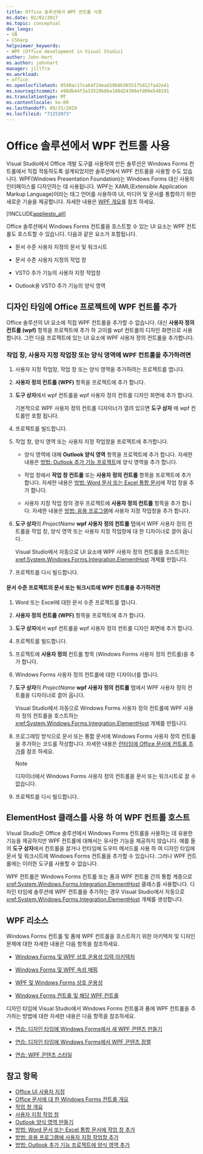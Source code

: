 ```yaml
---
title: Office 솔루션에서 WPF 컨트롤 사용
ms.date: 02/02/2017
ms.topic: conceptual
dev_langs:
- VB
- CSharp
helpviewer_keywords:
- WPF [Office development in Visual Studio]
author: John-Hart
ms.author: johnhart
manager: jillfra
ms.workload:
- office
ms.openlocfilehash: 0540ac17ca64f24ead19b8b3655175d12fa42e41
ms.sourcegitcommit: e98db44f3a33529b0ba188d24390efd09e548191
ms.translationtype: MT
ms.contentlocale: ko-KR
ms.lasthandoff: 09/25/2019
ms.locfileid: "71253973"
---
```

# <a name="use-wpf-controls-in-office-solutions"></a>Office 솔루션에서 WPF 컨트롤 사용

Visual Studio에서 Office 개발 도구를 사용하여 만든 솔루션은 Windows Forms 컨트롤에서 직접 작동하도록 설계되었지만 솔루션에서 WPF 컨트롤을 사용할 수도 있습니다. WPF(Windows Presentation Foundation)는 Windows Forms 대신 사용자 인터페이스를 디자인하는 데 사용됩니다. WPF는 XAML(Extensible Application Markup Language)이라는 태그 언어를 사용하여 UI, 미디어 및 문서를 통합하기 위한 새로운 기술을 제공합니다. 자세한 내용은 [WPF 개요](../designers/introduction-to-wpf.md)를 참조 하세요.

[!INCLUDE[appliesto_all](../vsto/includes/appliesto-all-md.md)]

Office 솔루션에서 Windows Forms 컨트롤을 호스트할 수 있는 UI 요소는 WPF 컨트롤도 호스트할 수 있습니다. 다음과 같은 요소가 포함됩니다.

- 문서 수준 사용자 지정의 문서 및 워크시트

- 문서 수준 사용자 지정의 작업 창

- VSTO 추가 기능의 사용자 지정 작업창

- Outlook용 VSTO 추가 기능의 양식 영역

## <a name="add-wpf-controls-to-office-projects-at-design-time"></a>디자인 타임에 Office 프로젝트에 WPF 컨트롤 추가

Office 솔루션의 UI 요소에 직접 WPF 컨트롤을 추가할 수 없습니다. 대신 **사용자 정의 컨트롤 (wpf)** 항목을 프로젝트에 추가 하 고이를 wpf 컨트롤의 디자인 화면으로 사용 합니다. 그런 다음 프로젝트에 있는 UI 요소에 WPF 사용자 정의 컨트롤을 추가합니다.

### <a name="to-add-wpf-controls-to-an-actions-pane-custom-task-pane-or-form-region"></a>작업 창, 사용자 지정 작업창 또는 양식 영역에 WPF 컨트롤을 추가하려면

1. 사용자 지정 작업창, 작업 창 또는 양식 영역을 추가하려는 프로젝트를 엽니다.

2. **사용자 정의 컨트롤 (WPF)** 항목을 프로젝트에 추가 합니다.

3. **도구 상자**에서 wpf 컨트롤을 wpf 사용자 정의 컨트롤 디자인 화면에 추가 합니다.

     기본적으로 WPF 사용자 정의 컨트롤 디자이너가 열려 있으면 **도구 상자** 에 wpf 컨트롤만 포함 됩니다.

4. 프로젝트를 빌드합니다.

5. 작업 창, 양식 영역 또는 사용자 지정 작업창을 프로젝트에 추가합니다.

    - 양식 영역에 대해 **Outlook 양식 영역** 항목을 프로젝트에 추가 합니다. 자세한 내용은 [방법: Outlook 추가 기능 프로젝트](../vsto/how-to-add-a-form-region-to-an-outlook-add-in-project.md)에 양식 영역을 추가 합니다.

    - 작업 창에서 **작업 창 컨트롤** 또는 **사용자 정의 컨트롤** 항목을 프로젝트에 추가 합니다. 자세한 내용은 [방법: Word 문서 또는 Excel 통합 문서](../vsto/how-to-add-an-actions-pane-to-word-documents-or-excel-workbooks.md)에 작업 창을 추가 합니다.

    - 사용자 지정 작업 창의 경우 프로젝트에 **사용자 정의 컨트롤** 항목을 추가 합니다. 자세한 내용은 [방법: 응용 프로그램](../vsto/how-to-add-a-custom-task-pane-to-an-application.md)에 사용자 지정 작업창을 추가 합니다.

6. **도구 상자**의 *ProjectName* **wpf 사용자 정의 컨트롤** 탭에서 WPF 사용자 정의 컨트롤을 작업 창, 양식 영역 또는 사용자 지정 작업창에 대 한 디자이너로 끌어 옵니다.

     Visual Studio에서 자동으로 UI 요소에 WPF 사용자 정의 컨트롤을 호스트하는 <xref:System.Windows.Forms.Integration.ElementHost> 개체를 만듭니다.

7. 프로젝트를 다시 빌드합니다.

#### <a name="to-add-wpf-controls-to-a-document-or-worksheet-in-a-document-level-project"></a>문서 수준 프로젝트의 문서 또는 워크시트에 WPF 컨트롤을 추가하려면

1. Word 또는 Excel에 대한 문서 수준 프로젝트를 엽니다.

2. **사용자 정의 컨트롤 (WPF)** 항목을 프로젝트에 추가 합니다.

3. **도구 상자**에서 wpf 컨트롤을 wpf 사용자 정의 컨트롤 디자인 화면에 추가 합니다.

4. 프로젝트를 빌드합니다.

5. 프로젝트에 **사용자 정의** 컨트롤 항목 (Windows Forms 사용자 정의 컨트롤)을 추가 합니다.

6. Windows Forms 사용자 정의 컨트롤에 대한 디자이너를 엽니다.

7. **도구 상자**의 *ProjectName* **wpf 사용자 정의 컨트롤** 탭에서 WPF 사용자 정의 컨트롤을 디자이너로 끌어 옵니다.

     Visual Studio에서 자동으로 Windows Forms 사용자 정의 컨트롤에 WPF 사용자 정의 컨트롤을 호스트하는 <xref:System.Windows.Forms.Integration.ElementHost> 개체를 만듭니다.

8. 프로그래밍 방식으로 문서 또는 통합 문서에 Windows Forms 사용자 정의 컨트롤을 추가하는 코드를 작성합니다. 자세한 내용은 [런타임에 Office 문서에 컨트롤 추가](../vsto/adding-controls-to-office-documents-at-run-time.md)를 참조 하세요.

    > [!NOTE]
    > 디자이너에서 Windows Forms 사용자 정의 컨트롤을 문서 또는 워크시트로 끌 수 없습니다.

9. 프로젝트를 다시 빌드합니다.

## <a name="host-wpf-controls-by-using-the-elementhost-class"></a>ElementHost 클래스를 사용 하 여 WPF 컨트롤 호스트

Visual Studio은 Office 솔루션에서 Windows Forms 컨트롤을 사용하는 데 유용한 기능을 제공하지만 WPF 컨트롤에 대해서는 유사한 기능을 제공하지 않습니다. 예를 들어 **도구 상자**에서 컨트롤을 끌거나 런타임에 도우미 메서드를 사용 하 여 디자인 타임에 문서 및 워크시트에 Windows Forms 컨트롤을 추가할 수 있습니다. 그러나 WPF 컨트롤에는 이러한 도구를 사용할 수 없습니다.

WPF 컨트롤은 Windows Forms 컨트롤 또는 폼과 WPF 컨트롤 간의 통합 계층으로 <xref:System.Windows.Forms.Integration.ElementHost> 클래스를 사용합니다. 디자인 타임에 솔루션에 WPF 컨트롤을 추가하는 경우 Visual Studio에서 자동으로 <xref:System.Windows.Forms.Integration.ElementHost> 개체를 생성합니다.

## <a name="wpf-resources"></a>WPF 리소스

Windows Forms 컨트롤 및 폼에 WPF 컨트롤을 호스트하기 위한 아키텍처 및 디자인 문제에 대한 자세한 내용은 다음 항목을 참조하세요.

- [Windows Forms 및 WPF 상호 운용성 입력 아키텍처](/dotnet/framework/wpf/advanced/windows-forms-and-wpf-interoperability-input-architecture)

- [Windows Forms 및 WPF 속성 매핑](/dotnet/framework/wpf/advanced/windows-forms-and-wpf-property-mapping)

- [WPF 및 Windows Forms 상호 운용성](/dotnet/framework/wpf/advanced/wpf-and-windows-forms-interoperation)

- [Windows Forms 컨트롤 및 해당 WPF 컨트롤](/dotnet/framework/wpf/advanced/windows-forms-controls-and-equivalent-wpf-controls)

디자인 타임에 Visual Studio에서 Windows Forms 컨트롤과 폼에 WPF 컨트롤을 추가하는 방법에 대한 자세한 내용은 다음 항목을 참조하세요.

- [연습: 디자인 타임에 Windows Forms에서 새 WPF 콘텐츠 만들기](/dotnet/framework/winforms/advanced/walkthrough-creating-new-wpf-content-on-windows-forms-at-design-time)

- [연습: 디자인 타임에 Windows Forms에서 WPF 콘텐츠 정렬](/dotnet/framework/winforms/advanced/walkthrough-arranging-wpf-content-on-windows-forms-at-design-time)

- [연습: WPF 콘텐츠 스타일](/dotnet/framework/winforms/advanced/walkthrough-styling-wpf-content)

## <a name="see-also"></a>참고 항목

- [Office UI 사용자 지정](../vsto/office-ui-customization.md)
- [Office 문서에 대 한 Windows Forms 컨트롤 개요](../vsto/windows-forms-controls-on-office-documents-overview.md)
- [작업 창 개요](../vsto/actions-pane-overview.md)
- [사용자 지정 작업 창](../vsto/custom-task-panes.md)
- [Outlook 양식 영역 만들기](../vsto/creating-outlook-form-regions.md)
- [방법: Word 문서 또는 Excel 통합 문서에 작업 창 추가](../vsto/how-to-add-an-actions-pane-to-word-documents-or-excel-workbooks.md)
- [방법: 응용 프로그램에 사용자 지정 작업창 추가](../vsto/how-to-add-a-custom-task-pane-to-an-application.md)
- [방법: Outlook 추가 기능 프로젝트에 양식 영역 추가](../vsto/how-to-add-a-form-region-to-an-outlook-add-in-project.md)
